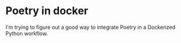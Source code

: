 # Poetry in docker

I'm trying to figure out a good way to integrate Poetry in a Dockerized Python workflow.

